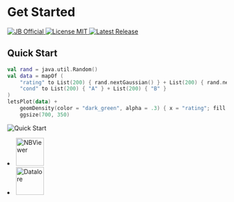 # Get Started

<a href="https://confluence.jetbrains.com/display/ALL/JetBrains+on+GitHub">
    <img src="https://jb.gg/badges/official-flat-square.svg" alt="JB Official" />
</a>
<a href="https://raw.githubusercontent.com/JetBrains/lets-plot-kotlin/master/LICENSE">
    <img src="https://img.shields.io/github/license/JetBrains/lets-plot-kotlin?style=flat-square&color=yellow" alt="License MIT" />
</a>
<a href="https://github.com/JetBrains/lets-plot-kotlin/releases/latest">
    <img src="https://img.shields.io/github/v/release/JetBrains/lets-plot-kotlin" alt="Latest Release" />
</a>


## Quick Start

```kotlin
val rand = java.util.Random()
val data = mapOf (
    "rating" to List(200) { rand.nextGaussian() } + List(200) { rand.nextGaussian() * 1.5 + 1.5 },
    "cond" to List(200) { "A" } + List(200) { "B" }
)
letsPlot(data) +
    geomDensity(color = "dark_green", alpha = .3) { x = "rating"; fill = "cond" } +
    ggsize(700, 350)
```

![Quick Start](quickstart.png)

<list columns="5">
    <li>
        <a href="https://nbviewer.org/github/JetBrains/lets-plot-kotlin/blob/master/docs/examples/jupyter-notebooks/quickstart.ipynb">
            <img alt="NBViewer" src="jupyter.svg" height="64"/>
        </a>
    </li>
    <li>
        <a href="https://datalore.jetbrains.com/report/static/HZqq77cegYd.E7get_WnChZ/aTA9lQnPkRwdCzT6uy95GZ">
            <img alt="Datalore" src="datalore.svg" height="64"/>
        </a>
    </li>
</list>